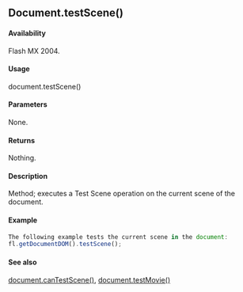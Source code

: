 ## Document.testScene()

#### Availability

Flash MX 2004.

#### Usage

document.testScene()

#### Parameters

None.

#### Returns

Nothing.

#### Description

Method; executes a Test Scene operation on the current scene of the document.

#### Example

```javascript
The following example tests the current scene in the document:
fl.getDocumentDOM().testScene();

```

#### See also

[document.canTestScene()](../Document_object/docume28.md), [document.testMovie()](../Document_object/docu5948.md)
